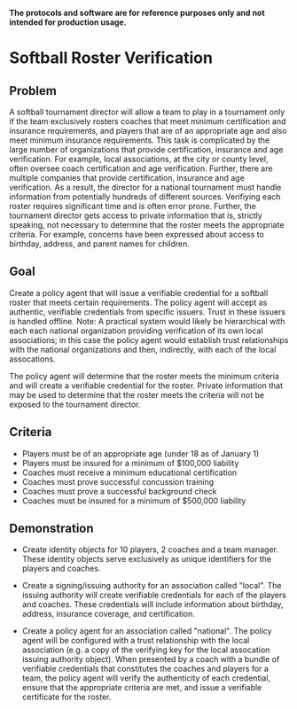 <!---
Licensed under Creative Commons Attribution 4.0 International License
https://creativecommons.org/licenses/by/4.0/
--->

**The protocols and software are for reference purposes only and not intended for production usage.**

# Softball Roster Verification #

## Problem ##

A softball tournament director will allow a team to play in a
tournament only if the team exclusively rosters coaches that meet
minimum certification and insurance requirements, and players that are
of an appropriate age and also meet minimum insurance
requirements. This task is complicated by the large number of
organizations that provide certification, insurance and age
verification. For example, local associations, at the city or county
level, often oversee coach certification and age
verification. Further, there are multiple companies that provide
certification, insurance and age verification. As a result, the
director for a national tournament must handle information from
potentially hundreds of different sources. Verifiying each roster
requires significant time and is often error prone. Further, the
tournament director gets access to private information that is,
strictly speaking, not necessary to determine that the roster meets
the appropriate criteria. For example, concerns have been expressed
about access to birthday, address, and parent names for children.

## Goal ##

Create a policy agent that will issue a verifiable credential for a
softball roster that meets certain requirements. The policy agent will
accept as authentic, verifiable credentials from specific
issuers. Trust in these issuers is handled offline. Note: A practical
system would likely be hierarchical with each each national
organization providing verification of its own local associations; in
this case the policy agent would establish trust relationships with
the national organizations and then, indirectly, with each of the
local assocations.

The policy agent will determine that the roster meets the minimum
criteria and will create a verifiable credential for the
roster. Private information that may be used to determine that the
roster meets the criteria will not be exposed to the tournament
director.

## Criteria ##

* Players must be of an appropriate age (under 18 as of January 1)
* Players must be insured for a minimum of $100,000 liability
* Coaches must receive a minimum educational certification
* Coaches must prove successful concussion training
* Coaches must prove a successful background check
* Coaches must be insured for a minimum of $500,000 liability

## Demonstration ##

* Create identity objects for 10 players, 2 coaches and a team
  manager. These identity objects serve exclusively as unique
  identifiers for the players and coaches.

* Create a signing/issuing authority for an association called
  "local". The issuing authority will create verifiable credentials
  for each of the players and coaches. These credentials will include
  information about birthday, address, insurance coverage, and
  certification.

* Create a policy agent for an association called "national". The
  policy agent will be configured with a trust relationship with the
  local association (e.g. a copy of the verifying key for the local
  assocation issuing authority object). When presented by a coach with
  a bundle of verifiable credentials that constitutes the coaches and
  players for a team, the policy agent will verify the authenticity of
  each credential, ensure that the appropriate criteria are met, and
  issue a verifiable certificate for the roster.
